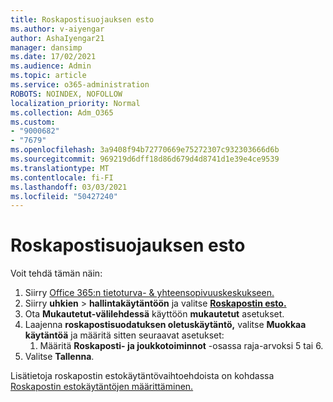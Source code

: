 ```yaml
---
title: Roskapostisuojauksen esto
ms.author: v-aiyengar
author: AshaIyengar21
manager: dansimp
ms.date: 17/02/2021
ms.audience: Admin
ms.topic: article
ms.service: o365-administration
ROBOTS: NOINDEX, NOFOLLOW
localization_priority: Normal
ms.collection: Adm_O365
ms.custom:
- "9000682"
- "7679"
ms.openlocfilehash: 3a9408f94b72770669e75272307c932303666d6b
ms.sourcegitcommit: 969219d6dff18d86d679d4d8741d1e39e4ce9539
ms.translationtype: MT
ms.contentlocale: fi-FI
ms.lasthandoff: 03/03/2021
ms.locfileid: "50427240"
---
```

# <a name="set-up-an-anti-spam-protection"></a>Roskapostisuojauksen esto

Voit tehdä tämän näin:

1. Siirry [Office 365:n tietoturva- & yhteensopivuuskeskukseen.](https://go.microsoft.com/fwlink/p/?linkid=2077143)
1. Siirry **uhkien**  >  **hallintakäytäntöön** ja valitse **[Roskapostin esto.](https://go.microsoft.com/fwlink/p/?linkid=2077143)**
1. Ota **Mukautetut-välilehdessä** käyttöön **mukautetut** asetukset.
1. Laajenna **roskapostisuodatuksen oletuskäytäntö,** valitse **Muokkaa käytäntöä** ja määritä sitten seuraavat asetukset:
    1. Määritä **Roskaposti- ja joukkotoiminnot** -osassa raja-arvoksi 5 tai 6.
1. Valitse **Tallenna**.

Lisätietoja roskapostin estokäytäntövaihtoehdoista on kohdassa [Roskapostin estokäytäntöjen määrittäminen.](https://go.microsoft.com/fwlink/?linkid=2092051)
